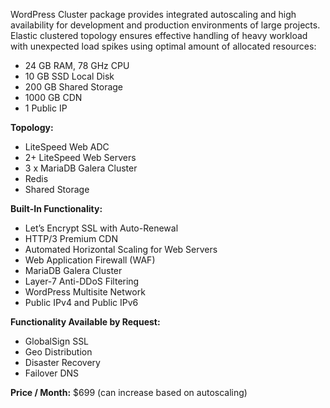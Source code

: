 WordPress Cluster package provides integrated autoscaling and high availability for development and production environments of large projects. Elastic clustered topology ensures effective handling of heavy workload with unexpected load spikes using optimal amount of allocated resources:

* 24 GB RAM, 78 GHz CPU
* 10 GB SSD Local Disk
* 200 GB Shared Storage
* 1000 GB CDN
* 1 Public IP

**Topology:** 

* LiteSpeed Web ADC
* 2+ LiteSpeed Web Servers 
* 3 x MariaDB Galera Cluster 
* Redis 
* Shared Storage

**Built-In Functionality:**

* Let’s Encrypt SSL with Auto-Renewal
* HTTP/3 Premium CDN
* Automated Horizontal Scaling for Web Servers
* Web Application Firewall (WAF)
* MariaDB Galera Cluster
* Layer-7 Anti-DDoS Filtering
* WordPress Multisite Network
* Public IPv4 and Public IPv6

**Functionality Available by Request:**
* GlobalSign SSL
* Geo Distribution
* Disaster Recovery
* Failover DNS 

**Price / Month:** $699 (can increase based on autoscaling)
